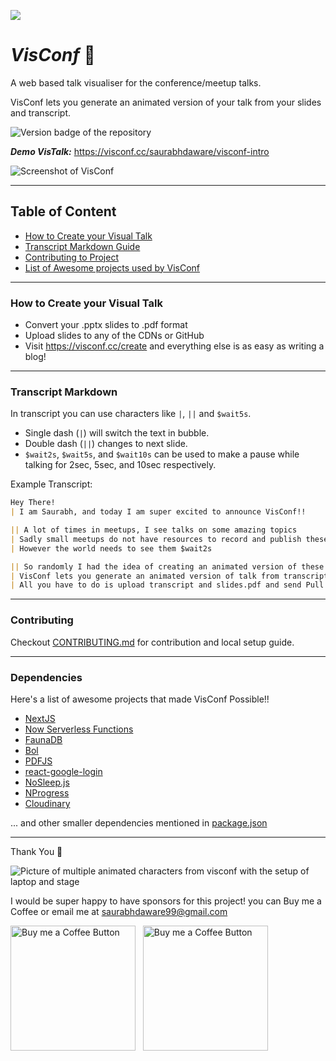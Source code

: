<p align="left">
<img src=https://res.cloudinary.com/visconf/image/upload/c_scale,w_130/v1583856269/og/logo-192_xyudwh.png />
</p>

# ***VisConf*** 🌠

A web based talk visualiser for the conference/meetup talks. 

VisConf lets you generate an animated version of your talk from your slides and transcript.

![Version badge of the repository](https://img.shields.io/github/package-json/v/saurabhdaware/visconf?style=for-the-badge)

***Demo VisTalk:*** https://visconf.cc/saurabhdaware/visconf-intro

![Screenshot of VisConf](https://res.cloudinary.com/visconf/image/upload/c_scale,w_500/v1584110061/main_m5rzon.png)

---
## Table of Content
- [How to Create your Visual Talk](#how-to-create-your-visual-talk)
- [Transcript Markdown Guide](#transcript-markdown)
- [Contributing to Project](#contributing)
- [List of Awesome projects used by VisConf](#dependencies)

---

### How to Create your Visual Talk
- Convert your .pptx slides to .pdf format
- Upload slides to any of the CDNs or GitHub
- Visit https://visconf.cc/create and everything else is as easy as writing a blog!

---

### Transcript Markdown
In transcript you can use characters like `|`, `||` and `$wait5s`.

- Single dash (`|`) will switch the text in bubble.
- Double dash (`||`) changes to next slide. 
- `$wait2s`, `$wait5s`, and `$wait10s` can be used to make a pause while talking for 2sec, 5sec, and 10sec respectively.

Example Transcript:
```md
Hey There!
| I am Saurabh, and today I am super excited to announce VisConf!!

|| A lot of times in meetups, I see talks on some amazing topics
| Sadly small meetups do not have resources to record and publish these talks
| However the world needs to see them $wait2s

|| So randomly I had the idea of creating an animated version of these talks
| VisConf lets you generate an animated version of talk from transcript and slides
| All you have to do is upload transcript and slides.pdf and send Pull Request to main repository

```
---

### Contributing
Checkout [CONTRIBUTING.md](CONTRIBUTING.md) for contribution and local setup guide.

---

### Dependencies
Here's a list of awesome projects that made VisConf Possible!!
- [NextJS](https://github.com/zeit/next.js)
- [Now Serverless Functions](https://zeit.co/docs/v2/serverless-functions/introduction)
- [FaunaDB](https://fauna.com/)
- [Bol](https://github.com/saurabhdaware/bol)
- [PDFJS](https://github.com/mozilla/pdf.js)
- [react-google-login](https://github.com/anthonyjgrove/react-google-login)
- [NoSleep.js](https://github.com/richtr/NoSleep.js)
- [NProgress](https://github.com/rstacruz/nprogress)
- [Cloudinary](https://cloudinary.com/)

... and other smaller dependencies mentioned in [package.json](package.json)

---
Thank You 🌻

![Picture of multiple animated characters from visconf with the setup of laptop and stage](https://res.cloudinary.com/visconf/image/upload/v1584111107/speakers_nhzksa.png)

I would be super happy to have sponsors for this project! you can Buy me a Coffee or email me at saurabhdaware99@gmail.com

[<img alt="Buy me a Coffee Button" width=200 src="https://c5.patreon.com/external/logo/become_a_patron_button.png">](https://www.patreon.com/bePatron?u=31891872) &nbsp; [<img alt="Buy me a Coffee Button" width=200 src="https://cdn.buymeacoffee.com/buttons/default-yellow.png">](https://www.buymeacoffee.com/saurabhdaware)

